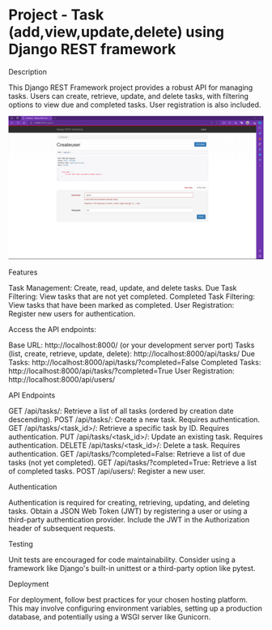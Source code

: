# Project - Task (add,view,update,delete) using Django REST framework 

Description

This Django REST Framework project provides a robust API for managing tasks. Users can create, retrieve, update, and delete tasks, with filtering 
options to view due and completed tasks. User registration is also included.

![screenshot](screenshot/rest.png)


Features

Task Management: Create, read, update, and delete tasks.
Due Task Filtering: View tasks that are not yet completed.
Completed Task Filtering: View tasks that have been marked as completed.
User Registration: Register new users for authentication.

Access the API endpoints:

Base URL: http://localhost:8000/ (or your development server port)
Tasks (list, create, retrieve, update, delete): http://localhost:8000/api/tasks/
Due Tasks: http://localhost:8000/api/tasks/?completed=False
Completed Tasks: http://localhost:8000/api/tasks/?completed=True
User Registration: http://localhost:8000/api/users/


API Endpoints

GET /api/tasks/: Retrieve a list of all tasks (ordered by creation date descending).
POST /api/tasks/: Create a new task. Requires authentication.
GET /api/tasks/<task_id>/: Retrieve a specific task by ID. Requires authentication.
PUT /api/tasks/<task_id>/: Update an existing task. Requires authentication.
DELETE /api/tasks/<task_id>/: Delete a task. Requires authentication.
GET /api/tasks/?completed=False: Retrieve a list of due tasks (not yet completed).
GET /api/tasks/?completed=True: Retrieve a list of completed tasks.
POST /api/users/: Register a new user.


Authentication

Authentication is required for creating, retrieving, updating, and deleting tasks. Obtain a JSON Web Token (JWT) by registering a user or using 
a third-party authentication provider. Include the JWT in the Authorization header of subsequent requests.

Testing

Unit tests are encouraged for code maintainability. Consider using a framework like Django's built-in unittest or a third-party option like pytest.

Deployment

For deployment, follow best practices for your chosen hosting platform. This may involve configuring environment variables, setting up a
production database, and potentially using a WSGI server like Gunicorn.
